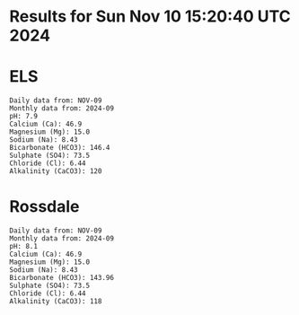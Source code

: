 # Results for Sun Nov 10 15:20:40 UTC 2024
# ELS
```
Daily data from: NOV-09
Monthly data from: 2024-09
pH: 7.9
Calcium (Ca): 46.9
Magnesium (Mg): 15.0
Sodium (Na): 8.43
Bicarbonate (HCO3): 146.4
Sulphate (SO4): 73.5
Chloride (Cl): 6.44
Alkalinity (CaCO3): 120
```
# Rossdale
```
Daily data from: NOV-09
Monthly data from: 2024-09
pH: 8.1
Calcium (Ca): 46.9
Magnesium (Mg): 15.0
Sodium (Na): 8.43
Bicarbonate (HCO3): 143.96
Sulphate (SO4): 73.5
Chloride (Cl): 6.44
Alkalinity (CaCO3): 118
```

